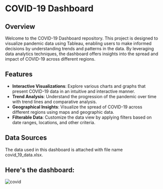# COVID-19 Dashboard

## Overview

Welcome to the COVID-19 Dashboard repository. This project is designed to visualize pandemic data using Tableau, enabling users to make informed decisions by understanding trends and patterns in the data. By leveraging data analytics techniques, the dashboard offers insights into the spread and impact of COVID-19 across different regions.

## Features

- **Interactive Visualizations**: Explore various charts and graphs that present COVID-19 data in an intuitive and interactive manner.
- **Trend Analysis**: Understand the progression of the pandemic over time with trend lines and comparative analysis.
- **Geographical Insights**: Visualize the spread of COVID-19 across different regions using maps and geographic data.
- **Filterable Data**: Customize the data view by applying filters based on date ranges, locations, and other criteria.

## Data Sources

The data used in this dashboard is attached with file name covid_19_data.xlsx.

## Here's the dashboard:
![covid](https://github.com/Moon-Khan/Covid-19-Dashboard-Tableau-/assets/122151402/d19c4380-63f0-4c9f-858c-37e0ff61fee9)


